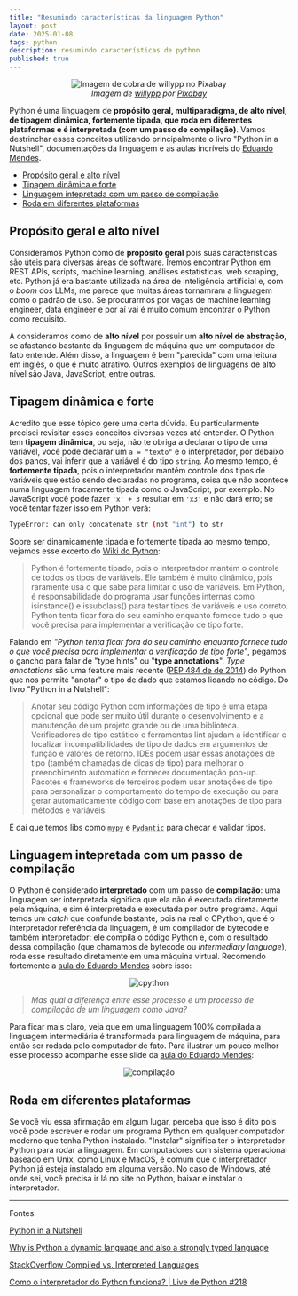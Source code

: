 ```yaml
---
title: "Resumindo características da linguagem Python"
layout: post
date: 2025-01-08
tags: python
description: resumindo características de python
published: true
---
```


<figure align="center">
  <img src="../../../assets/images/6/snake-5483729_640.webp" alt="Imagem de cobra 
  de willypp no Pixabay">
  <figcaption><i>Imagem de <a href="https://pixabay.com/pt/users/willypp-15092123/?utm_source=link-attribution&utm_medium=referral&utm_campaign=image&utm_content=5483729">willypp</a> por <a href="https://pixabay.com/pt//?utm_source=link-attribution&utm_medium=referral&utm_campaign=image&utm_content=5483729">Pixabay</a></i></figcaption>
</figure>

Python é uma linguagem de **propósito geral, multiparadigma, de alto nível, de tipagem
dinâmica, fortemente tipada, que roda em diferentes plataformas e é interpretada (com um
passo de compilação)**. Vamos destrinchar esses conceitos utilizando principalmente o
livro "Python in a Nutshell", documentações da linguagem e as aulas incríveis do [Eduardo
Mendes](https://www.youtube.com/@Dunossauro).

- [Propósito geral e alto nível](#1)
- [Tipagem dinâmica e forte](#2)
- [Linguagem intepretada com um passo de compilação](#3)
- [Roda em diferentes plataformas](#4)

## <a name="1"></a>Propósito geral e alto nível

Consideramos Python como de **propósito geral** pois suas características são úteis
para diversas áreas de software. Iremos encontrar Python em REST APIs, scripts, machine
learning, análises estatísticas, web scraping, etc. Python já era bastante utilizada
na área de inteligência artificial e, com o _boom_ dos LLMs, me parece que muitas áreas
tornamram a linguagem como o padrão de uso. Se procurarmos por vagas de machine learning
engineer, data engineer e por aí vai é muito comum encontrar o Python como requisito.

A consideramos como de **alto nível** por possuir um **alto nível de abstração**, se
afastando bastante da linguagem de máquina que um computador de fato entende. Além disso,
a linguagem é bem "parecida" com uma leitura em inglês, o que é muito atrativo. Outros
exemplos de linguagens de alto nível são Java, JavaScript, entre outras.

## <a name="2"></a>Tipagem dinâmica e forte

Acredito que esse tópico gere uma certa dúvida. Eu particularmente precisei revisitar
esses conceitos diversas vezes até entender. O Python tem **tipagem dinâmica**, ou seja,
não te obriga a declarar o tipo de uma variável, você pode declarar um `a = "texto"` e o
interpretador, por debaixo dos panos, vai inferir que a variável é do tipo `string`. Ao
mesmo tempo, é **fortemente tipada**, pois o interpretador mantém controle dos tipos de
variáveis que estão sendo declaradas no programa, coisa que não acontece numa linguagem
fracamente tipada como o JavaScript, por exemplo. No JavaScript você pode fazer `'x' + 3`
resultar em `'x3'` e não dará erro; se você tentar fazer isso em Python verá:

```bash
TypeError: can only concatenate str (not "int") to str
```

Sobre ser dinamicamente tipada e fortemente tipada ao mesmo tempo, vejamos esse excerto
do [Wiki do Python](https://wiki.python.org/moin/Why%20is%20Python%20a%20dynamic%20language%20and%20also%20a%20strongly%20typed%20language):

> Python é fortemente tipado, pois o interpretador mantém o controle de todos os tipos
> de variáveis. Ele também é muito dinâmico, pois raramente usa o que sabe para limitar o
> uso de variáveis. Em Python, é responsabilidade do programa usar funções internas como
> isinstance() e issubclass() para testar tipos de variáveis ​​e uso correto. Python tenta
> ficar fora do seu caminho enquanto fornece tudo o que você precisa para implementar a
> verificação de tipo forte.

Falando em _"Python tenta ficar fora do seu caminho enquanto fornece tudo o que você
precisa para implementar a verificação de tipo forte"_, pegamos o gancho para falar de
"type hints" ou "**type annotations**". _Type annotations_ são uma feature mais recente
([PEP 484 de de 2014](https://peps.python.org/pep-0484/)) do Python que nos permite
"anotar" o tipo de dado que estamos lidando no código. Do livro "Python in a Nutshell":

> Anotar seu código Python com informações de tipo é uma etapa opcional que pode ser
> muito útil durante o desenvolvimento e a manutenção de um projeto grande ou de uma
> biblioteca. Verificadores de tipo estático e ferramentas lint ajudam a identificar e
> localizar incompatibilidades de tipo de dados em argumentos de função e valores de retorno.
> IDEs podem usar essas anotações de tipo (também chamadas de dicas de tipo) para melhorar
> o preenchimento automático e fornecer documentação pop-up. Pacotes e frameworks de
> terceiros podem usar anotações de tipo para personalizar o comportamento do tempo de
> execução ou para gerar automaticamente código com base em anotações de tipo para métodos
> e variáveis.

É daí que temos libs como [`mypy`](https://github.com/python/mypy) e [`Pydantic`](https://github.com/pydantic/pydantic)
para checar e validar tipos.

## <a name="3"></a>Linguagem intepretada com um passo de compilação

O Python é considerado **interpretado** com um passo de **compilação**: uma linguagem
ser interpretada significa que ela não é executada diretamente pela máquina, e sim é
interpretada e executada por outro programa. Aqui temos um _catch_ que confunde bastante,
pois na real o CPython, que é o interpretador referência da linguagem, é um compilador de
bytecode e também interpretador: ele compila o código Python e, com o resultado dessa
compilação (que chamamos de bytecode ou _intermediary language_), roda esse resultado
diretamente em uma máquina virtual. Recomendo fortemente a [aula do Eduardo Mendes](https://www.youtube.com/watch?v=pxfZTAJDipY&t=946s)
sobre isso:

<div align="center">
<img alt="cpython" src="../../../assets/images/6/cpython.webp"/>
</div>

> _Mas qual a diferença entre esse processo e um processo de compilação de um linguagem
> como Java?_

Para ficar mais claro, veja que em uma linguagem 100% compilada a linguagem intermediária
é transformada para linguagem de máquina, para então ser rodada pelo computador de fato.
Para ilustrar um pouco melhor esse processo acompanhe esse slide da [aula do Eduardo Mendes](https://www.youtube.com/watch?v=pxfZTAJDipY&t=789s):

<div align="center">
<img alt="compilação" src="../../../assets/images/6/compilação.webp"/>
</div>

## <a name="4"></a>Roda em diferentes plataformas

Se você viu essa afirmação em algum lugar, perceba que isso é dito pois você pode escrever
e rodar um programa Python em qualquer computador moderno que tenha Python instalado.
"Instalar" significa ter o interpretador Python para rodar a linguagem. Em computadores
com sistema operacional baseado em Unix, como Linux e MacOS, é comum que o interpretador
Python já esteja instalado em alguma versão. No caso de Windows, até onde sei, você
precisa ir lá no site no Python, baixar e instalar o interpretador.

---

Fontes:

[Python in a Nutshell](https://www.amazon.com.br/Python-Nutshell-English-Alex-Martelli-ebook/dp/B0BRYRD295/ref=tmm_kin_swatch_0?_encoding=UTF8&dib_tag=se&dib=eyJ2IjoiMSJ9.1GrWfyxGQAtCbzVANdvWpIhsGUkbRmGr3ML2fa9FpnVxX7qlzYtkK_-90G8PkjJjgguYnjmO95dfRwRYpxq_KjO-ymBjxJUMcAg0yT84C9fRPz6a3nBhAM8lSKKrFvF3hGlrKUcoMemKQysYgZfgry8iAMCF6td3Hxgn2ewAhQvhBTq7b2NgOPNn467iWo-9eJLV3dAY2oXJNBL2Z2V7IeuYejkKm7JPGhoPmIqu3keAuUEQVk088S7ZYYoK5WLR9GjCa2Do0sSEha3oWfbMz-FHIk0a9t-LOEqeVc2r-Tg.w512AtUskmia2OZ6AWaNIM0RwlmCrPBH-66aAFwmhEI&qid=1732842474&sr=8-1)

[Why is Python a dynamic language and also a strongly typed language](https://wiki.python.org/moin/Why%20is%20Python%20a%20dynamic%20language%20and%20also%20a%20strongly%20typed%20language)

[StackOverflow Compiled vs. Interpreted Languages](https://stackoverflow.com/questions/3265357/compiled-vs-interpreted-languages)

[Como o interpretador do Python funciona? | Live de Python #218](https://www.youtube.com/watch?v=pxfZTAJDipY)
